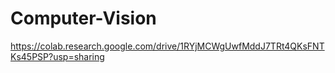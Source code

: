 # Computer-Vision

https://colab.research.google.com/drive/1RYjMCWgUwfMddJ7TRt4QKsFNTKs45PSP?usp=sharing
